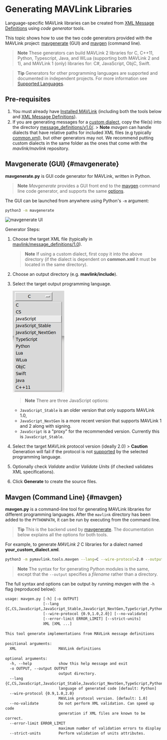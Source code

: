 # Generating MAVLink Libraries

Language-specific MAVLink libraries can be created from [XML Message Definitions](../messages/README.md) using *code generator* tools.

This topic shows how to use the two code generators provided with the MAVLink project: [mavgenerate](#mavgenerate) (GUI) and [mavgen](#mavgen) (command line).

> **Note** These generators can build MAVLink 2 libraries for C, C++11, Python, Typescript, Java, and WLua (supporting both MAVLink 2 and 1), and MAVLink 1 (only) libraries for: C#, JavaScript, ObjC, Swift.

<span></span>

> **Tip** Generators for other programming languages are supported and documented in independent projects. For more information see [Supported Languages](../README.md#supported_languages).

## Pre-requisites

1. You must already have [Installed MAVLink](../getting_started/installation.md) (including both the tools below and [XML Message Definitions](../messages/README.md)).
2. If you are generating messages for a [custom dialect](../messages/README.md#dialects), copy the file(s) into the directory [message_definitions/v1.0/](https://github.com/mavlink/mavlink/tree/master/message_definitions/v1.0). > **Note** *mavgen* can handle dialects that have relative paths for included XML files (e.g typically [common.xml](../messages/common.md)), but other generators may not. We recommend putting custom dialects in the same folder as the ones that come with the *mavlink/mavlink* repository.

## Mavgenerate (GUI) {#mavgenerate}

**mavgenerate.py** is GUI code generator for MAVLink, written in Python.

> **Note** *Mavgenerate* provides a GUI front end to the [mavgen](#mavgen) command line code generator, and supports the same [options](#mavgen_options).

The GUI can be launched from anywhere using Python's `-m` argument:

```sh
python3 -m mavgenerate
```

![mavgenerate UI](../../assets/mavgen/mavlink_generator.png)

Generator Steps:

1. Choose the target XML file (typically in [mavlink/message_definitions/1.0](https://github.com/mavlink/mavlink/tree/master/message_definitions/v1.0)).
    
    > **Note** If using a custom dialect, first copy it into the above directory (if the dialect is dependent on **common.xml** it must be located in the same directory).

2. Choose an output directory (e.g. **mavlink/include**).

3. Select the target output programming language.
    
    ![mavgenerate UI - language list](../../assets/mavgen/malink_gen_ui_languages.png)
    
    > **Note** There are three JavaScript options:
    
    - `JavaScript_Stable` is an older version that only supports MAVLink 1.0,
    - `JavaScript_NextGen` is a more recent version that supports MAVLink 1 and 2 along with signing.
    - `JavaScript` is a "proxy" for the recommended version. Currently this is `JavaScript_Stable`.
4. Select the target MAVLink protocol version (ideally 2.0) > **Caution** Generation will fail if the protocol is not [supported](../README.md#supported_languages) by the selected programming language.
5. Optionally check *Validate* and/or *Validate Units* (if checked validates XML specifications).
6. Click **Generate** to create the source files.

## Mavgen (Command Line) {#mavgen}

**mavgen.py** is a command-line tool for generating MAVLink libraries for different programming languages. After the `mavlink` directory has been added to the `PYTHONPATH`, it can be run by executing from the command line.

> **Tip** This is the backend used by [mavgenerate](#mavgenerate). The documentation below explains all the options for both tools.

For example, to generate *MAVLink 2* C libraries for a dialect named **your_custom_dialect.xml**.

```sh
python3 -m pymavlink.tools.mavgen --lang=C --wire-protocol=2.0 --output=generated/include/mavlink/v2.0 message_definitions/v1.0/your_custom_dialect.xml
```

> **Note** The syntax for for generating Python modules is the same, except that the `--output` specifies a *filename* rather than a directory. <!-- https://github.com/ArduPilot/pymavlink/issues/203 -->

<span id="mavgen_options"></span>
The full syntax and options can be output by running *mavgen* with the `-h` flag (reproduced below):

    usage: mavgen.py [-h] [-o OUTPUT]
                     [--lang {C,CS,JavaScript,JavaScript_Stable,JavaScript_NextGen,TypeScript,Python,Lua,WLua,ObjC,Swift,Java,C++11}]
                     [--wire-protocol {0.9,1.0,2.0}] [--no-validate]
                     [--error-limit ERROR_LIMIT] [--strict-units]
                     XML [XML ...]
    
    This tool generate implementations from MAVLink message definitions
    
    positional arguments:
      XML                   MAVLink definitions
    
    optional arguments:
      -h, --help            show this help message and exit
      -o OUTPUT, --output OUTPUT
                            output directory.
      --lang {C,CS,JavaScript,JavaScript_Stable,JavaScript_NextGen,TypeScript,Python,Lua,WLua,ObjC,Swift,Java,C++11}
                            language of generated code [default: Python]
      --wire-protocol {0.9,1.0,2.0}
                            MAVLink protocol version. [default: 1.0]
      --no-validate         Do not perform XML validation. Can speed up code
                            generation if XML files are known to be correct.
      --error-limit ERROR_LIMIT
                            maximum number of validation errors to display
      --strict-units        Perform validation of units attributes.